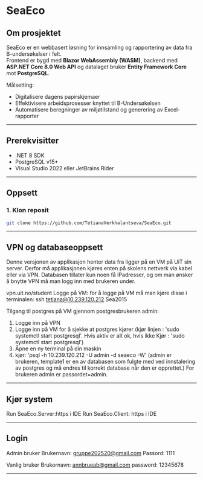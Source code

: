 # SeaEco

## Om prosjektet

SeaEco er en webbasert løsning for innsamling og rapportering av data fra B-undersøkelser i felt.  
Frontend er bygd med **Blazor WebAssembly (WASM)**, backend med **ASP.NET Core 8.0 Web API** og datalaget bruker **Entity Framework Core** mot **PostgreSQL**.

Målsetting:
- Digitalisere dagens papirskjemaer
- Effektivisere arbeidsprosesser knyttet til B-Undersøkelsen
- Automatisere beregninger av miljøtilstand og generering av Excel-rapporter

---

## Prerekvisitter

- .NET 8 SDK
- PostgreSQL v15+
- Visual Studio 2022 eller JetBrains Rider 


---

## Oppsett

### 1. Klon reposit

```bash
git clone https://github.com/TetianaVerkhalantseva/SeaEco.git
```

--- 
## VPN og databaseoppsett

Denne versjonen av applikasjon henter data fra ligger på en VM på UiT sin server. Derfor må applikasjonen kjøres enten på skolens nettverk via kabel eller via VPN. Databasen tillater kun noen få IPadresser, og om man ønsker å bnytte VPN må man logg inn med brukeren under. 

vpn.uit.no/student
Logge på VM: for å logge på VM må man kjøre disse i terminalen:
ssh tetiana@10.239.120.212
Sea2015

Tilgang til postgres på VM gjennom postgresbrukeren admin:
1. Logge inn på VPN
2. Logge inn på VM for å sjekke at postgres kjører (kjør linjen : 'sudo systemctl start postgresql'. Hvis aktiv er alt ok, hvis ikke Kjør : 'sudo systemctl start postgresql')
3. Åpne en ny terminal på din maskin
4. kjør: 'psql -h 10.239.120.212 -U admin -d seaeco -W' (admin er brukeren, template1 er en av databasen som fulgte med ved innstalering av postgres og må endres til korrekt database når den er opprettet.)
   For brukeren admin er passordet=admin. 

--- 

## Kjør system
Run SeaEco.Server:https i IDE
Run SeaEco.Client: https i IDE

--- 
## Login
Admin bruker
Brukernavn: gruppe202520@gmail.com
Passord: 1111

Vanlig bruker
Brukernavn: annbrueab@gmail.com
password: 12345678

--- 
